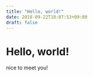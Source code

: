 ```yaml
---
title: "Hello, world!"
date: 2018-09-22T18:07:53+09:00
draft: false
---
```

# Hello, world!
nice to meet you!

